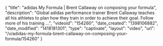 {
    "title": "adidas My Formula | Brent Callaway on composing your formula",
    "description": "Global adidas performance trainer Brent Callaway teaches all his athletes to plan how they train in order to achieve their goal. Follow more of his training ...",
    "videoid": "154260",
    "date_created": "1398106882",
    "date_modified": "1418181301",
    "type": "captivate",
    "layout": "video",
    "url": "\/v\/adidas-my-formula-brent-callaway-on-composing-your-formula\/154260"
}